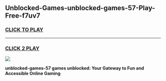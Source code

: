 
## Unblocked-Games-unblocked-games-57-Play-Free-f7uv7
<h3>
<a href="https://premium76.site?title=unblocked-games-57&ref=23A">CLICK TO PLAY</a></h3>
<hr>

<h3>
<a href="https://premium76.site?title=unblocked-games-57&ref=23A">CLICK 2 PLAY</a>
  
</h3>

<a href="https://premium76.site?title=unblocked-games-57&ref=23A"><img src="https://clearcache.store/games.png"></a>


**unblocked-games-57 games unblocked: Your Gateway to Fun and Accessible Online Gaming**
